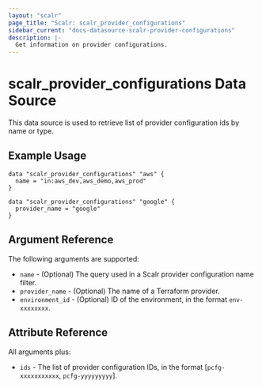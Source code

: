 ```yaml
---
layout: "scalr"
page_title: "Scalr: scalr_provider_configurations"
sidebar_current: "docs-datasource-scalr-provider-configurations"
description: |-
  Get information on provider configurations.
---
```


# scalr_provider_configurations Data Source

This data source is used to retrieve list of provider configuration ids by name or type.

## Example Usage

```hcl
data "scalr_provider_configurations" "aws" {
  name = "in:aws_dev,aws_demo,aws_prod"
}

data "scalr_provider_configurations" "google" {
  provider_name = "google"
}
```

## Argument Reference

The following arguments are supported:

* `name` - (Optional) The query used in a Scalr provider configuration name filter.
* `provider_name` - (Optional) The name of a Terraform provider.
* `environment_id` - (Optional) ID of the environment, in the format `env-xxxxxxxx`.

## Attribute Reference

All arguments plus:

* `ids` - The list of provider configuration IDs, in the format [`pcfg-xxxxxxxxxxx`, `pcfg-yyyyyyyyy`].